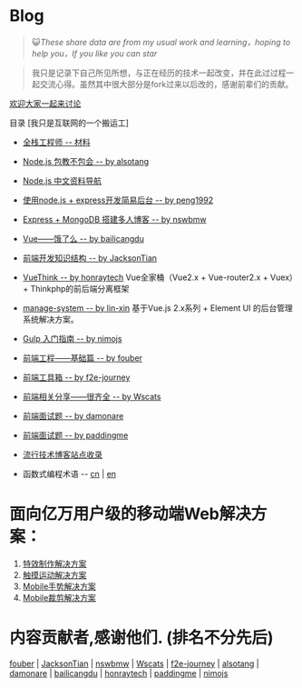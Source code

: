 # Blog

> :smiley_cat:_These share data are from my usual work and learning，hoping to help you，If you like you can star_

> 我只是记录下自己所见所想，与正在经历的技术一起改变，并在此过过程一起交流心得。虽然其中很大部分是fork过来以后改的，感谢前辈们的贡献。

[欢迎大家一起来讨论](./issues/1)

目录 [我只是互联网的一个搬运工]

* [全栈工程师 -- 材料](./tree/master/full-stack/README.md)

* [Node.js 包教不包会 -- by alsotang](./tree/master/node-books/README.md)

* [Node.js 中文资料导航](./tree/master/node-link/README.md)

* [使用node.js + express开发简易后台 -- by peng1992](./tree/master/express/README.md)

* [Express + MongoDB 搭建多人博客 -- by nswbmw](./tree/master/blogs/README.md)

* [Vue——饿了么 -- by bailicangdu](https://github.com/bailicangdu/vue2-elm/)

* [前端开发知识结构 -- by JacksonTian](./tree/master/frontend-knowledge-structure/README.md)

* [VueThink -- by honraytech](https://github.com/honraytech/VueThink)
Vue全家桶（Vue2.x + Vue-router2.x + Vuex）+ Thinkphp的前后端分离框架

* [manage-system -- by lin-xin](https://github.com/lin-xin/manage-system/)
基于Vue.js 2.x系列 + Element UI 的后台管理系统解决方案。

* [Gulp 入门指南 -- by nimojs](https://github.com/nimojs/gulp-book)

* [前端工程——基础篇 -- by fouber](https://github.com/fouber/blog)

* [前端工具箱 -- by f2e-journey](./tree/master/tool/README.md)

* [前端相关分享——很齐全 -- by Wscats](./tree/master/frontend-share/README.md)

* [前端面试题 -- by damonare ](./tree/master/subject/README.md)

* [前端面试题 -- by paddingme](https://github.com/paddingme/Front-end-Web-Development-Interview-Question)

* [流行技术博客站点收录](./tree/master/blog/README.md)

* 函数式编程术语 -- [cn](https://github.com/shfshanyue/fp-jargon-zh) | [en](https://github.com/hemanth/functional-programming-jargon)



# 面向亿万用户级的移动端Web解决方案：
1. [特效制作解决方案](http://alloyteam.github.io/AlloyTouch/transformjs/)
2. [触摸运动解决方案](https://github.com/AlloyTeam/AlloyTouch)
3. [Mobile手势解决方案](https://github.com/AlloyTeam/AlloyFinger)
4. [Mobile裁剪解决方案](https://github.com/AlloyTeam/AlloyFinger/tree/master/alloy_crop)



# 内容贡献者,感谢他们. (排名不分先后)
[fouber](https://github.com/fouber) | [JacksonTian](https://github.com/JacksonTian) | [nswbmw](https://github.com/nswbmw) | [Wscats](https://github.com/Wscats) | [f2e-journey](https://github.com/f2e-journey) | [alsotang](https://github.com/alsotang) | [damonare](https://github.com/damonare) | [bailicangdu](https://github.com/bailicangdu) | [honraytech](https://github.com/honraytech) | [paddingme](https://github.com/paddingme) | [nimojs](https://github.com/nimojs)


